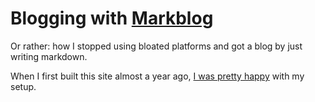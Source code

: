 # Blogging with [Markblog](www.github.com/olaven/markblog)
Or rather: how I stopped using bloated platforms and got 
a blog by just writing markdown. 

When I first built this site almost a year ago, [I was pretty 
happy](olaven.org/out/site.html) with my setup. 
